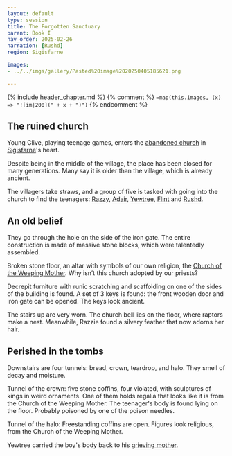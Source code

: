```yaml
---
layout: default
type: session
title: The Forgotten Sanctuary
parent: Book I
nav_order: 2025-02-26
narration: [Rushd]
region: Sigisfarne

images:
- ../../imgs/gallery/Pasted%20image%2020250405185621.png

---
```


{% include header_chapter.md %}
{% comment %}
`=map(this.images, (x) => "![im|200](" + x + ")")`
{% endcomment %}

## The ruined church

Young Clive, playing teenage games, enters the [abandoned church](../../directory/Sigisfarne/RuinedChurch.md) in [Sigisfarne](../../directory/Sigisfarne/index.md)'s heart.

Despite being in the middle of the village, the place has been closed for many generations. Many say it is older than the village, which is already ancient.

The villagers take straws, and a group of five is tasked with going into the church to find the teenagers:  [Razzy](../../directory/Sigisfarne/Razvan.md), [Adair](../../directory/Sigisfarne/Adair.md), [Yewtree](../../directory/Sigisfarne/Yewtree.md), [Flint](../../directory/Sigisfarne/Flint.md) and [Rushd](../../directory/Sigisfarne/RushdIbnUbada.md). 
## An old belief

They go through the hole on the side of the iron gate. The entire construction is made of massive stone blocks, which were talentedly assembled.

Broken stone floor, an altar with symbols of our own religion, the [Church of the Weeping Mother](../../directory/weepingMother/index.md). Why isn’t this church adopted by our priests?

Decrepit furniture with runic scratching and scaffolding on one of the sides of the building is found. A set of 3 keys is found: the front wooden door and iron gate can be opened. The keys look ancient.

The stairs up are very worn. The church bell lies on the floor, where raptors make a nest. Meanwhile, Razzie found a silvery feather that now adorns her hair.

## Perished in the tombs

Downstairs are four tunnels: bread, crown, teardrop, and halo. They smell of decay and moisture.

Tunnel of the crown: five stone coffins, four violated, with sculptures of kings in weird ornaments. One of them holds regalia that looks like it is from the Church of the Weeping Mother. The teenager's body is found lying on the floor. Probably poisoned by one of the poison needles.

Tunnel of the halo: Freestanding coffins are open. Figures look religious, from the Church of the Weeping Mother.

Yewtree carried the boy's body back to his [grieving mother](../../directory/Sigisfarne/Cai.md).
